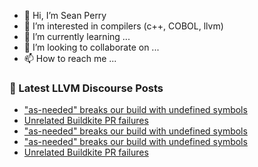 - 👋 Hi, I’m Sean Perry
- 👀 I’m interested in compilers (c++, COBOL, llvm)
- 🌱 I’m currently learning ...
- 💞️ I’m looking to collaborate on ...
- 📫 How to reach me ...

<!---
s66perry/s66perry is a ✨ special ✨ repository because its `README.md` (this file) appears on your GitHub profile.
You can click the Preview link to take a look at your changes.
--->
### 📕 Latest LLVM Discourse Posts

<!-- DISCOURSE-LLVM:START -->
- [&quot;as-needed&quot; breaks our build with undefined symbols](https://discourse.llvm.org/t/as-needed-breaks-our-build-with-undefined-symbols/75505#post_5)
- [Unrelated Buildkite PR failures](https://discourse.llvm.org/t/unrelated-buildkite-pr-failures/75509#post_3)
- [&quot;as-needed&quot; breaks our build with undefined symbols](https://discourse.llvm.org/t/as-needed-breaks-our-build-with-undefined-symbols/75505#post_4)
- [&quot;as-needed&quot; breaks our build with undefined symbols](https://discourse.llvm.org/t/as-needed-breaks-our-build-with-undefined-symbols/75505#post_3)
- [Unrelated Buildkite PR failures](https://discourse.llvm.org/t/unrelated-buildkite-pr-failures/75509#post_2)
<!-- DISCOURSE-LLVM:END -->
